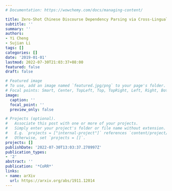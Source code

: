 ```yaml
---
# Documentation: https://wowchemy.com/docs/managing-content/

title: Zero-Shot Chinese Discourse Dependency Parsing via Cross-Lingual Mapping
subtitle: ''
summary: ''
authors:
- Yi Cheng
- Sujian Li
tags: []
categories: []
date: '2019-01-01'
lastmod: 2022-07-30T21:03:37+08:00
featured: false
draft: false

# Featured image
# To use, add an image named `featured.jpg/png` to your page's folder.
# Focal points: Smart, Center, TopLeft, Top, TopRight, Left, Right, BottomLeft, Bottom, BottomRight.
image:
  caption: ''
  focal_point: ''
  preview_only: false

# Projects (optional).
#   Associate this post with one or more of your projects.
#   Simply enter your project's folder or file name without extension.
#   E.g. `projects = ["internal-project"]` references `content/project/deep-learning/index.md`.
#   Otherwise, set `projects = []`.
projects: []
publishDate: '2022-07-30T13:03:37.270997Z'
publication_types:
- '2'
abstract: ''
publication: '*CoRR*'
links:
- name: arXiv
  url: https://arxiv.org/abs/1911.12014
---
```

